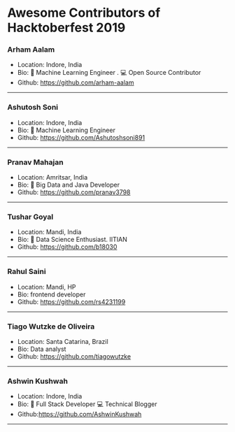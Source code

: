 # Awesome Contributors of Hacktoberfest 2019

### Arham Aalam
- Location: Indore, India
- Bio: 📱 Machine Learning Engineer . 💻 Open Source Contributor
- Github: https://github.com/arham-aalam

-----------

### Ashutosh Soni
- Location: Indore, India
- Bio: 📱 Machine Learning Engineer
- Github: https://github.com/Ashutoshsoni891

-----------

### Pranav Mahajan
- Location: Amritsar, India
- Bio: 📱 Big Data and Java Developer
- Github: https://github.com/pranav3798

-----------------------------------------
### Tushar Goyal
- Location: Mandi, India
- Bio: 📱 Data Science Enthusiast. IITIAN
- Github: https://github.com/b18030

-----------------------------------------

### Rahul Saini
- Location: Mandi, HP
- Bio: frontend developer
- Github: https://github.com/rs4231199

-------------------------------------------

### Tiago Wutzke de Oliveira
- Location: Santa Catarina, Brazil
- Bio: Data analyst
- Github: https://github.com/tiagowutzke

-------------------------------------------


### Ashwin Kushwah
- Location: Indore, India
- Bio: 📱 Full Stack Developer 💻 Technical Blogger
- Github:https://github.com/AshwinKushwah

-------------------------------------------
